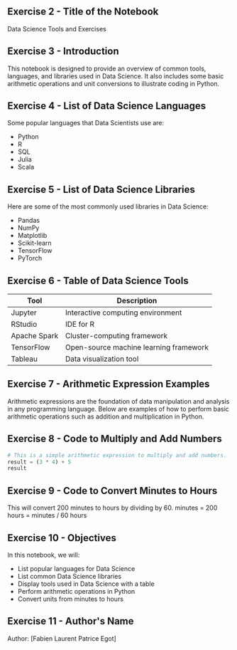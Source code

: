 ## Exercise 2 - Title of the Notebook
Data Science Tools and Exercises

## Exercise 3 - Introduction
This notebook is designed to provide an overview of common tools, languages, and libraries used in Data Science. It also includes some basic arithmetic operations and unit conversions to illustrate coding in Python.

## Exercise 4 - List of Data Science Languages
Some popular languages that Data Scientists use are:
- Python
- R
- SQL
- Julia
- Scala

## Exercise 5 - List of Data Science Libraries
Here are some of the most commonly used libraries in Data Science:
- Pandas
- NumPy
- Matplotlib
- Scikit-learn
- TensorFlow
- PyTorch

## Exercise 6 - Table of Data Science Tools

| Tool           | Description                                       |
|----------------|---------------------------------------------------|
| Jupyter        | Interactive computing environment                 |
| RStudio        | IDE for R                                          |
| Apache Spark   | Cluster-computing framework                        |
| TensorFlow     | Open-source machine learning framework             |
| Tableau        | Data visualization tool                            |

## Exercise 7 - Arithmetic Expression Examples
Arithmetic expressions are the foundation of data manipulation and analysis in any programming language. Below are examples of how to perform basic arithmetic operations such as addition and multiplication in Python.

## Exercise 8 - Code to Multiply and Add Numbers
```python
# This is a simple arithmetic expression to multiply and add numbers.
result = (3 * 4) + 5
result
```

## Exercise 9 - Code to Convert Minutes to Hours
This will convert 200 minutes to hours by dividing by 60.
minutes = 200
hours = minutes / 60
hours

## Exercise 10 - Objectives
In this notebook, we will:

- List popular languages for Data Science
- List common Data Science libraries
- Display tools used in Data Science with a table
- Perform arithmetic operations in Python
- Convert units from minutes to hours

## Exercise 11 - Author's Name
Author: [Fabien Laurent Patrice Egot]

